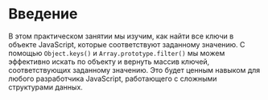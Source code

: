 # Введение

В этом практическом занятии мы изучим, как найти все ключи в объекте JavaScript, которые соответствуют заданному значению. С помощью `Object.keys()` и `Array.prototype.filter()` мы можем эффективно искать по объекту и вернуть массив ключей, соответствующих заданному значению. Это будет ценным навыком для любого разработчика JavaScript, работающего с сложными структурами данных.
